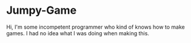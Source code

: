 # Jumpy-Game
Hi, I'm some incompetent programmer who kind of knows how to make games. 
I had no idea what I was doing when making this.
